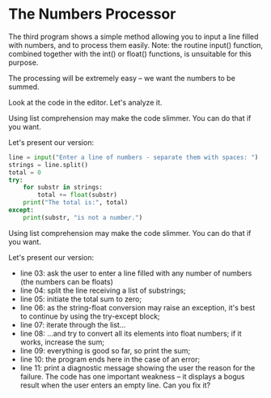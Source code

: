 # The Numbers Processor
The third program shows a simple method allowing you to input a line filled with numbers, and to process them easily. Note: the routine input() function, combined together with the int() or float() functions, is unsuitable for this purpose.

The processing will be extremely easy – we want the numbers to be summed.

Look at the code in the editor. Let's analyze it.

Using list comprehension may make the code slimmer. You can do that if you want.

Let's present our version:

```python
line = input("Enter a line of numbers - separate them with spaces: ")
strings = line.split()
total = 0
try:
    for substr in strings:
        total += float(substr)
    print("The total is:", total)
except:
    print(substr, "is not a number.")
```
Using list comprehension may make the code slimmer. You can do that if you want.

Let's present our version:

 - line 03: ask the user to enter a line filled with any number of numbers (the numbers can be floats)
 - line 04: split the line receiving a list of substrings;
 - line 05: initiate the total sum to zero;
 - line 06: as the string-float conversion may raise an exception, it's best to continue by using the try-except block;
 - line 07: iterate through the list...
 - line 08: ...and try to convert all its elements into float numbers; if it works, increase the sum;
 - line 09: everything is good so far, so print the sum;
 - line 10: the program ends here in the case of an error;
 - line 11: print a diagnostic message showing the user the reason for the failure.
The code has one important weakness – it displays a bogus result when the user enters an empty line. Can you fix it?

